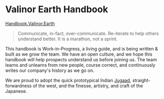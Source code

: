 # Valinor Earth Handbook

[Handbook.Valinor.Earth](https://handbook.valinor.earth/)

> Communicate, in-fact, over-communicate. Re-iterate to help others understand better. It is a marathon, not a sprint.

This handbook is Work-in-Progress, a living guide, and is being written & built as we grow the team. We have an open culture, and we hope this handbook will help prospects understand us before joining us. The team learns and unlearns from new people, course correct, and continuously writes our company's history as we go on.

We are proud to adopt the quick prototypical Indian [Jugaad](https://en.wikipedia.org/wiki/Jugaad), straight-forwardness of the west, and the finesse, artistry, and craft of the Japanese.
